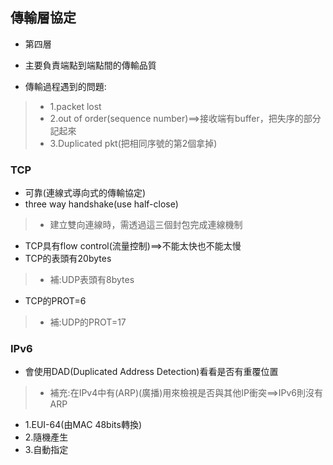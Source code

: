 ## 傳輸層協定
* 第四層
* 主要負責端點到端點間的傳輸品質

* 傳輸過程遇到的問題:
>* 1.packet lost
>* 2.out of order(sequence number)==>接收端有buffer，把失序的部分記起來
>* 3.Duplicated pkt(把相同序號的第2個拿掉)
### TCP
* 可靠(連線式導向式的傳輸協定)
* three way handshake(use half-close)
>* 建立雙向連線時，需透過這三個封包完成連線機制
* TCP具有flow control(流量控制)==>不能太快也不能太慢
* TCP的表頭有20bytes
>* 補:UDP表頭有8bytes
* TCP的PROT=6
>* 補:UDP的PROT=17
  
### IPv6
* 會使用DAD(Duplicated Address Detection)看看是否有重覆位置
>* 補充:在IPv4中有(ARP)(廣播)用來檢視是否與其他IP衝突==>IPv6則沒有ARP
* 1.EUI-64(由MAC 48bits轉換)
* 2.隨機產生
* 3.自動指定



